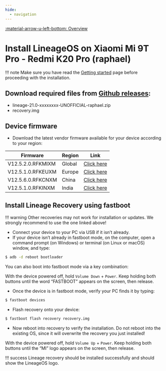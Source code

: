 ```yaml
---
hide:
  - navigation
---
```

[:material-arrow-u-left-bottom: Overview](../../devices.md)

# Install LineageOS on Xiaomi Mi 9T Pro - Redmi K20 Pro (raphael)

!!! note
    Make sure you have read the [Getting started](../../index.md) page before proceeding with the installation.

## Download required files from [Github releases](https://github.com/penglezos/device_xiaomi_raphael/releases/latest):
* lineage-21.0-xxxxxxxx-UNOFFICIAL-raphael.zip
* recovery.img

## Device firmware
* Download the latest vendor firmware available for your device according to your region:

| Firmware          | Region | Link                      |
| ----------------- | -------|-------------------------- |
| V12.5.2.0.RFKMIXM | Global | [Click here](https://xmfirmwareupdater.com/firmware/raphael/stable/V12.5.2.0.RFKMIXM/) |
| V12.5.1.0.RFKEUXM | Europe | [Click here](https://xmfirmwareupdater.com/firmware/raphael/stable/V12.5.1.0.RFKEUXM/) |
| V12.5.6.0.RFKCNXM | China  |  [Click here](https://xmfirmwareupdater.com/firmware/raphael/stable/V12.5.6.0.RFKCNXM/) |
| V12.5.1.0.RFKINXM | India  | [Click here](https://xmfirmwareupdater.com/firmware/raphaelin/stable/V12.5.1.0.RFKINXM/) |

## Install Lineage Recovery using fastboot
!!! warning
    Other recoveries may not work for installation or updates. We strongly recommend to use the one linked above!

* Connect your device to your PC via USB if it isn’t already.
* If your device isn’t already in fastboot mode, on the computer, open a command prompt (on Windows) or terminal (on Linux or macOS) window, and type:
```bash
$ adb -d reboot bootloader
```

You can also boot into fastboot mode via a key combination:

With the device powered off, hold `Volume Down` + `Power`. Keep holding both buttons until the word “FASTBOOT” appears on the screen, then release.

* Once the device is in fastboot mode, verify your PC finds it by typing:
```bash
$ fastboot devices
```

* Flash recovery onto your device:
```bash
$ fastboot flash recovery recovery.img
```

* Now reboot into recovery to verify the installation. Do not reboot into the existing OS, since it will overwrite the recovery you just installed!

With the device powered off, hold `Volume Up` + `Power`. Keep holding both buttons until the “MI” logo appears on the screen, then release.

!!! success
    Lineage recovery should be installed successfully and should show the LineageOS logo.